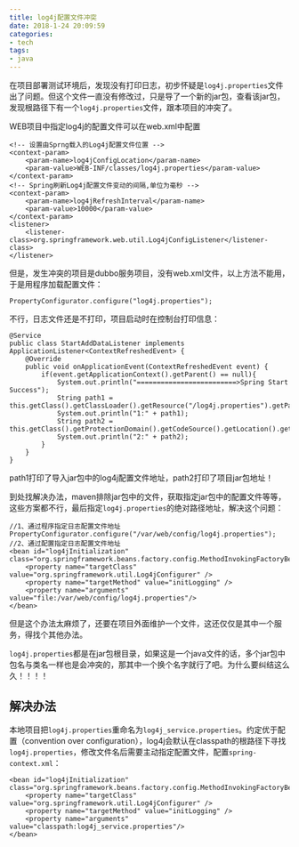 ```yaml
---
title: log4j配置文件冲突
date: 2018-1-24 20:09:59
categories:
- tech
tags:
- java
---
```


在项目部署测试环境后，发现没有打印日志，初步怀疑是`log4j.properties`文件出了问题。但这个文件一直没有修改过，只是导了一个新的jar包，查看该jar包，发现根路径下有一个`log4j.properties`文件，跟本项目的冲突了。

<!-- more -->

WEB项目中指定log4j的配置文件可以在web.xml中配置

```
<!-- 设置由Sprng载入的Log4j配置文件位置 --> 
<context-param>
	<param-name>log4jConfigLocation</param-name>
	<param-value>WEB-INF/classes/log4j.properties</param-value>
</context-param>
<!-- Spring刷新Log4j配置文件变动的间隔,单位为毫秒 -->
<context-param>
	<param-name>log4jRefreshInterval</param-name>
	<param-value>10000</param-value>
</context-param>
<listener>
	<listener-class>org.springframework.web.util.Log4jConfigListener</listener-class>
</listener>
```

但是，发生冲突的项目是dubbo服务项目，没有web.xml文件，以上方法不能用，于是用程序加载配置文件：

```
PropertyConfigurator.configure("log4j.properties");
```

不行，日志文件还是不打印，项目启动时在控制台打印信息：

```
@Service
public class StartAddDataListener implements ApplicationListener<ContextRefreshedEvent> {
    @Override
    public void onApplicationEvent(ContextRefreshedEvent event) {
        if(event.getApplicationContext().getParent() == null){
            System.out.println("=========================>Spring Start Success");
            String path1 = this.getClass().getClassLoader().getResource("/log4j.properties").getPath();
            System.out.println("1:" + path1);
            String path2 = this.getClass().getProtectionDomain().getCodeSource().getLocation().getPath();
            System.out.println("2:" + path2);
        }
    }
}
```

path1打印了导入jar包中的log4j配置文件地址，path2打印了项目jar包地址！

到处找解决办法，maven排除jar包中的文件，获取指定jar包中的配置文件等等，这些方案都不行，最后指定`log4j.properties`的绝对路径地址，解决这个问题：

```
//1、通过程序指定日志配置文件地址
PropertyConfigurator.configure("/var/web/config/log4j.properties");
//2、通过配置指定日志配置文件地址
<bean id="log4jInitialization" class="org.springframework.beans.factory.config.MethodInvokingFactoryBean">
	<property name="targetClass" value="org.springframework.util.Log4jConfigurer" />
	<property name="targetMethod" value="initLogging" />
	<property name="arguments" value="file:/var/web/config/log4j.properties"/>
</bean>
```

但是这个办法太麻烦了，还要在项目外面维护一个文件，这还仅仅是其中一个服务，得找个其他办法。

`log4j.properties`都是在jar包根目录，如果这是一个java文件的话，多个jar包中包名与类名一样也是会冲突的，那其中一个换个名字就行了吧。为什么要纠结这么久！！！！

## 解决办法

本地项目把`log4j.properties`重命名为`log4j_service.properties`。约定优于配置（convention over configuration），log4j会默认在classpath的根路径下寻找`log4j.properties`，修改文件名后需要主动指定配置文件，配置`spring-context.xml`：

```
<bean id="log4jInitialization" class="org.springframework.beans.factory.config.MethodInvokingFactoryBean">
	<property name="targetClass" value="org.springframework.util.Log4jConfigurer" />
	<property name="targetMethod" value="initLogging" />
	<property name="arguments" value="classpath:log4j_service.properties"/>
</bean>
```

